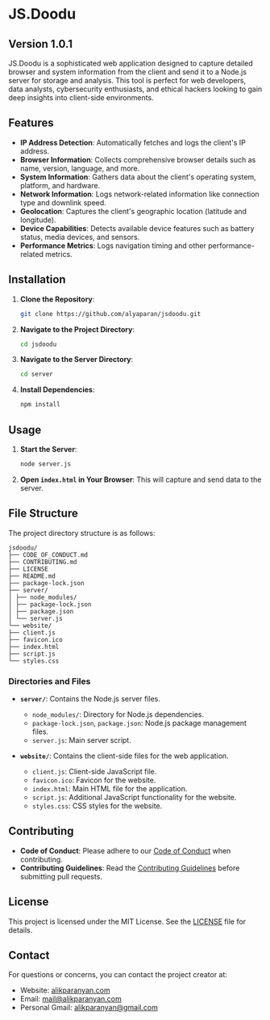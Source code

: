 # JS.Doodu

## Version 1.0.1

JS.Doodu is a sophisticated web application designed to capture detailed browser and system information from the client and send it to a Node.js server for storage and analysis. This tool is perfect for web developers, data analysts, cybersecurity enthusiasts, and ethical hackers looking to gain deep insights into client-side environments.

## Features

- **IP Address Detection**: Automatically fetches and logs the client's IP address.
- **Browser Information**: Collects comprehensive browser details such as name, version, language, and more.
- **System Information**: Gathers data about the client's operating system, platform, and hardware.
- **Network Information**: Logs network-related information like connection type and downlink speed.
- **Geolocation**: Captures the client's geographic location (latitude and longitude).
- **Device Capabilities**: Detects available device features such as battery status, media devices, and sensors.
- **Performance Metrics**: Logs navigation timing and other performance-related metrics.

## Installation

1. **Clone the Repository**:
    ```sh
    git clone https://github.com/alyaparan/jsdoodu.git
    ```
2. **Navigate to the Project Directory**:
    ```sh
    cd jsdoodu
    ```
3. **Navigate to the Server Directory**:
    ```sh
    cd server
    ```
    
4. **Install Dependencies**:
    ```sh
    npm install
    ```

## Usage

1. **Start the Server**:
    ```sh
    node server.js
    ```
2. **Open `index.html` in Your Browser**: This will capture and send data to the server.

## File Structure

The project directory structure is as follows:

    jsdoodu/
    ├── CODE_OF_CONDUCT.md
    ├── CONTRIBUTING.md
    ├── LICENSE
    ├── README.md
    ├── package-lock.json
    ├── server/
    │ ├── node_modules/
    │ ├── package-lock.json
    │ ├── package.json
    │ └── server.js
    └── website/
    ├── client.js
    ├── favicon.ico
    ├── index.html
    ├── script.js
    └── styles.css


### Directories and Files

- **`server/`**: Contains the Node.js server files.
  - `node_modules/`: Directory for Node.js dependencies.
  - `package-lock.json`, `package.json`: Node.js package management files.
  - `server.js`: Main server script.

- **`website/`**: Contains the client-side files for the web application.
  - `client.js`: Client-side JavaScript file.
  - `favicon.ico`: Favicon for the website.
  - `index.html`: Main HTML file for the application.
  - `script.js`: Additional JavaScript functionality for the website.
  - `styles.css`: CSS styles for the website.

## Contributing

- **Code of Conduct**: Please adhere to our [Code of Conduct](CODE_OF_CONDUCT.md) when contributing.
- **Contributing Guidelines**: Read the [Contributing Guidelines](CONTRIBUTING.md) before submitting pull requests.

## License

This project is licensed under the MIT License. See the [LICENSE](LICENSE) file for details.

## Contact

For questions or concerns, you can contact the project creator at:
- Website: [alikparanyan.com](http://www.alikparanyan.com)
- Email: [mail@alikparanyan.com](mailto:mail@alikparanyan.com)
- Personal Gmail: [alikparanyan@gmail.com](mailto:alikparanyan@gmail.com)
